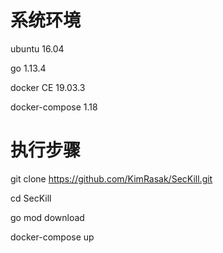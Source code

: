 # 系统环境
ubuntu 16.04

go 1.13.4

docker CE 19.03.3

docker-compose 1.18

# 执行步骤
git clone https://github.com/KimRasak/SecKill.git

cd SecKill

go mod download 

docker-compose up


